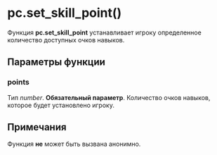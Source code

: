 # pc.set_skill_point()
Функция **pc.set_skill_point** устанавливает игроку определенное количество доступных очков навыков.

## Параметры функции
### points
Тип *number*. **Обязательный параметр**. Количество очков навыков, которое будет установлено игроку.

## Примечания
Функция **не** может быть вызвана анонимно.